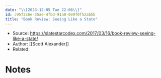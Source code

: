 ```yaml
---
date: "\\[2023-12-05 Tue 22:06\\]"
id: c95f2c6e-35ae-4fbd-91a8-0e9f0f52ab5b
title: "Book Review: Seeing Like a State"
---
```


- Source: <https://slatestarcodex.com/2017/03/16/book-review-seeing-like-a-state/>
- Author: [[Scott Alexander]]
- Related:

# Notes
